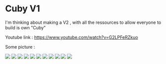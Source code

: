# Cuby V1 

 I'm thinking about making a V2 , with all the ressources to allow everyone to build is own "Cuby"
 
 Youtube link :
          https://www.youtube.com/watch?v=G2LPFeRZkuo
          
 Some picture :

![](../master/Images/IMG_1.jpg)
![](../master/Images/IMG_2.jpg)
![](../master/Images/IMG_3.jpg)
![](../master/Images/IMG_4.jpg)
![](../master/Images/IMG_5.jpg)
![](../master/Images/IMG_6.jpg)
![](../master/Images/IMG_7.jpg)
![](../master/Images/IMG_8.jpg)
![](../master/Images/IMG_9.jpg)
![](../master/Images/IMG_10.jpg)
![](../master/Images/IMG_11.jpg)



